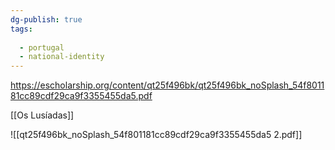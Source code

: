```yaml
---
dg-publish: true
tags:
  
  - portugal
  - national-identity
---
```

https://escholarship.org/content/qt25f496bk/qt25f496bk_noSplash_54f801181cc89cdf29ca9f3355455da5.pdf

[[Os Lusíadas]]

![[qt25f496bk_noSplash_54f801181cc89cdf29ca9f3355455da5 2.pdf]]
